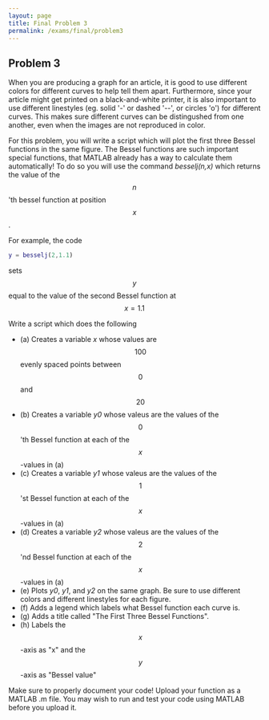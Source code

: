 ```yaml
---
layout: page
title: Final Problem 3
permalink: /exams/final/problem3
---
```


## Problem 3

When you are producing a graph for an article, it is good to use different colors for different curves to help tell them apart.
Furthermore, since your article might get printed on a black-and-white printer, it is also important to use different linestyles (eg. solid '-' or dashed '--', or circles 'o') for different curves.  This makes sure different curves can be distingushed from one another, even when the images are not reproduced in color.

For this problem, you will write a script which will plot the first three Bessel functions in the same figure.
The Bessel functions are such important special functions, that MATLAB already has a way to calculate them automatically!
To do so you will use the command *besselj(n,x)* which returns the value of the $$n$$'th bessel function at position $$x$$.

For example, the code

```Matlab
y = besselj(2,1.1)
```
sets $$y$$ equal to the value of the second Bessel function at $$x = 1.1$$


Write a script which does the following

* (a) Creates a variable *x* whose values are $$100$$ evenly spaced points between $$0$$ and $$20$$
* (b) Creates a variable *y0* whose valeus are the values of the $$0$$'th Bessel function at each of the $$x$$-values in (a)
* (c) Creates a variable *y1* whose valeus are the values of the $$1$$'st Bessel function at each of the $$x$$-values in (a)
* (d) Creates a variable *y2* whose valeus are the values of the $$2$$'nd Bessel function at each of the $$x$$-values in (a)
* (e) Plots *y0*, *y1*, and *y2* on the same graph.  Be sure to use different colors and different linestyles for each figure.
* (f) Adds a legend which labels what Bessel function each curve is.
* (g) Adds a title called "The First Three Bessel Functions".
* (h) Labels the $$x$$-axis as "x" and the $$y$$-axis as "Bessel value"


Make sure to properly document your code!
Upload your function as a MATLAB .m file.  You may wish to run and test your code using MATLAB before you upload it.

